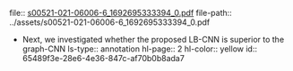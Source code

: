 file:: [s00521-021-06006-6_1692695333394_0.pdf](../assets/s00521-021-06006-6_1692695333394_0.pdf)
file-path:: ../assets/s00521-021-06006-6_1692695333394_0.pdf

- Next, we investigated whether the proposed LB-CNN is superior to the graph-CNN 
  ls-type:: annotation
  hl-page:: 2
  hl-color:: yellow
  id:: 65489f3e-28e6-4e36-847c-af70b0b8ada7